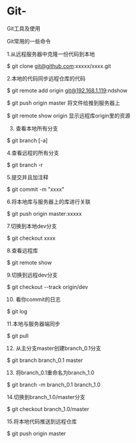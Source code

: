 # Git-
Git工具及使用

Git常用的一些命令

1.从远程服务器中克隆一份代码到本地

$ git clone git@github.com:xxxxx/xxxx.git

2.本地的代码同步远程仓库的代码

$ git remote add origin git@192.168.1.119:ndshow

$ git push origin master 将文件给推到服务器上 

$ git remote show origin 显示远程库origin里的资源 


3. 查看本地所有分支 

$ git branch [-a]

4.查看远程的所有分支

$ git branch -r

5.提交并且加注释 

$ git commit -m "xxxx"

6.将本地库与服务器上的库进行关联 

$ git push origin master:xxxxx

7.切换到本地dev分支

$ git checkout xxxx

8.查看远程库

$ git remote show 

9.切换到远程dev分支

$ git checkout --track origin/dev 


10. 看你commit的日志

$ git log

11.本地与服务器端同步

$ git pull

12. 从主分支master创建branch_0.1分支

$ git branch branch_0.1 master

13. 将branch_0.1重命名为branch_1.0

$ git branch -m branch_0.1 branch_1.0

14.切换到branch_1.0/master分支

$ git checkout branch_1.0/master 

15.将本地代码推送到远程仓库

$ git push origin master



